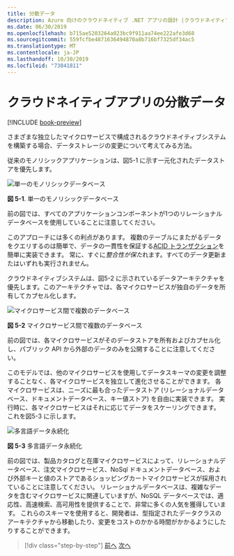 ```yaml
---
title: 分散データ
description: Azure 向けのクラウドネイティブ .NET アプリの設計 |クラウドネイティブアプリの分散データ
ms.date: 06/30/2019
ms.openlocfilehash: b715ae5203264a023bc9f911aa74ee222afe3d68
ms.sourcegitcommit: 559fcfbe4871636494870a8b716bf7325df34ac5
ms.translationtype: MT
ms.contentlocale: ja-JP
ms.lasthandoff: 10/30/2019
ms.locfileid: "73841811"
---
```

# <a name="distributed-data-for-cloud-native-apps"></a>クラウドネイティブアプリの分散データ

[!INCLUDE [book-preview](../../../includes/book-preview.md)]

さまざまな独立したマイクロサービスで構成されるクラウドネイティブシステムを構築する場合、データストレージの変更について考えてみる方法。

従来のモノリシックアプリケーションは、図5-1 に示す一元化されたデータストアを優先します。

![単一のモノリシックデータベース](./media/single-monolithic-database.png)

**図 5-1**. 単一のモノリシックデータベース

前の図では、すべてのアプリケーションコンポーネントが1つのリレーショナルデータベースを使用していることに注意してください。

このアプローチには多くの利点があります。 複数のテーブルにまたがるデータをクエリするのは簡単で、データの一貫性を保証する[ACID トランザクション](https://docs.microsoft.com/windows/desktop/cossdk/acid-properties)を簡単に実装できます。 常に、すぐに*整合性が保た*れます。すべてのデータ更新またはいずれも実行されません。

クラウドネイティブシステムは、図5-2 に示されているデータアーキテクチャを優先します。このアーキテクチャでは、各マイクロサービスが独自のデータを所有してカプセル化します。

![マイクロサービス間で複数のデータベース](./media/data-across-microservices.png)

**図 5-2** マイクロサービス間で複数のデータベース

前の図では、各マイクロサービスがそのデータストアを所有およびカプセル化し、パブリック API から外部のデータのみを公開することに注意してください。

このモデルでは、他のマイクロサービスを使用してデータスキーマの変更を調整することなく、各マイクロサービスを独立して進化させることができます。 各マイクロサービスは、ニーズに最も合ったデータストア (リレーショナルデータベース、ドキュメントデータベース、キー値ストア) を自由に実装できます。 実行時に、各マイクロサービスはそれに応じてデータをスケーリングできます。 これを図5-3 に示します。

![多言語データ永続化](./media/polyglot-data-persistence.png)

**図 5-3** 多言語データ永続化

前の図では、製品カタログと在庫マイクロサービスによって、リレーショナルデータベース、注文マイクロサービス、NoSql ドキュメントデータベース、および外部キーと値のストアであるショッピングカートマイクロサービスが採用されていることに注意してください。 リレーショナルデータベースは、複雑なデータを含むマイクロサービスに関連していますが、NoSQL データベースでは、適応性、高速検索、高可用性を提供することで、非常に多くの人気を獲得しています。 これらのスキーマを使用すると、開発者は、型指定されたデータクラスのアーキテクチャから移動したり、変更をコストのかかる時間がかかるようにしたりすることができます。

>[!div class="step-by-step"]
>[前へ](service-mesh-communication-infrastructure.md)
>[次へ](data-patterns.md)
